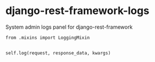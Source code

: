 django-rest-framework-logs
==========================

System admin logs panel for django-rest-framework

```
from .mixins import LoggingMixin


self.log(request, response_data, kwargs)
```
